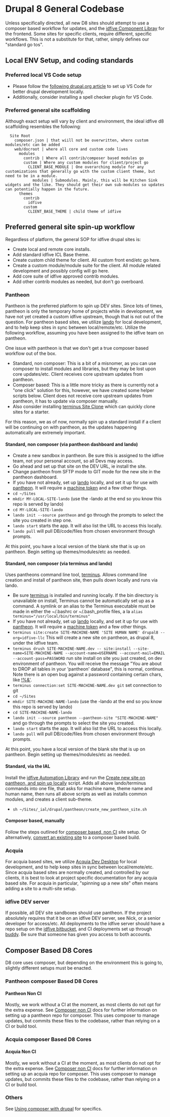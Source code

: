 # Drupal 8 General Codebase

Unless specifically directed, all new D8 sites should attempt to use a composer based workflow for updates, and the [idfive Component Libray](https://bitbucket.org/idfivellc/idfive-component-library) for the frontend. Some sites for specific clients, require different, specific workflows. This is not a substitute for that, rather, simply defines our "standard go tos".

## Local ENV Setup, and coding standards

### Preferred local VS Code setup

- Please follow the [following drupal.org article](https://www.drupal.org/docs/develop/development-tools/configuring-visual-studio-code) to set up VS Code for better drupal development locally.
- Additionally, consider installing a spell checker plugin for VS Code.

### Preferred general site scaffolding

Although exact setup will vary by client and environment, the ideal idfive d8 scaffolding resembles the following:

```
  Site Root
    composer.json | that wiill not be overwritten, where custom modules/etc can be added
    web/docroot | where all core and custom code lives
      modules
        contrib | Where all contrib/composer based modules go
        custom | Where any custom modules for client/project go
          CLIENT_BASE_MODULE | One overarching module for any customizations that generally go with the custom client theme, but need to be in a module.
            modules | Submodules. Mainly, this will be Kitchen Sink widgets and the like. They should get their own sub-modules so updates can potentially happen in the future.
      themes
        contrib
          idfive
        custom
          CLIENT_BASE_THEME | child theme of idfive
```

## Preferred general site spin-up workflow

Regardless of platform, the general SOP for idfive drupal sites is:

- Create local and remote core installs.
- Add standard idfive ICL Base theme.
- Create custom child theme for client. All custom front end/etc go here.
- Create a custom module/module suite for the client. All module related development and possibly config will go here.
- Add core suite of idfive approved contrib modules.
- Add other contrib modules as needed, but don't go overboard.

### Pantheon

Pantheon is the preferred platform to spin up DEV sites. Since lots of times, pantheon is only the temporary home of projects while in development, we have not yet created a custom idfive upstream, though that is not out of the question. For pantheon based sites, we utilize [lando](https://docs.lando.dev/) for local development, and to help keep sites in sync between local/remote/etc. Utilize the following workflow, assuming you have been assigned to the idfive team on pantheon.

One issue with pantheon is that we don't get a true composer based workflow out of the box.

- Standard, non composer: This is a bit of a misnomer, as you can use composer to install modules and libraries, but they may be lost upon core updates/etc. Client receives core upstream updates from pantheon.
- Composer based: This is a little more tricky as there is currently not a "one click" solution for this, however, we have created some helper scripts below. Client does not receive core upstream updates from pantheon, it has to update via composer manually.
- Also consider installing [terminus Site Clone](https://github.com/pantheon-systems/terminus-site-clone-plugin) which can quickly clone sites for a starter.

For this reason, we as of now, normally spin up a standard install if a client will be continuing on with pantheon, as the updates happening automatically are extremely important.

#### Standard, non composer (via pantheon dashboard and lando)

- Create a new sandbox in pantheon. Be sure this is assigned to the idfive team, not your personal account, so all Devs may access.
- Go ahead and set up that site on the DEV URL, ie install the site.
- Change pantheon from SFTP mode to GIT mode for the new site in the pantheon dashboard.
- If you have not already, set up [lando](https://docs.lando.dev/) locally, and set it up for use with [pantheon](https://docs.lando.dev/config/pantheon.html). It will require a [machine token](https://pantheon.io/docs/machine-tokens#authenticate-into-terminus) and a few other things.
- `cd ~/Sites`
- `mkdir MY-LOCAL-SITE-lando` (use the -lando at the end so you know this repo is served by lando)
- `cd MY-LOCAL-SITE-lando`
- `lando init --source pantheon` and go through the prompts to select the site you created in step one.
- `lando start` starts the app. It will also list the URL to access this locally.
- `lando pull` will pull DB/code/files from chosen environment through prompts.

At this point, you have a local version of the blank site that is up on pantheon. Begin setting up themes/modules/etc as needed.

#### Standard, non composer (via terminus and lando)

Uses pantheons command line tool, [terminus](https://pantheon.io/docs/terminus). Allows command line creation and install of pantheon site, then pulls down locally and runs via lando.

- Be sure [terminus](https://pantheon.io/docs/terminus) is installed and running locally. If the bin directory is unavailable on install, Terminus cannot be automatically set up as a command. A symlink or an alias to the Terminus executable must be made in either the ~/.bashrc or ~/.bash_profile files, a la `alias terminus="/usr/local/bin/terminus"`
- If you have not already, set up [lando](https://docs.lando.dev/) locally, and set it up for use with [pantheon](https://docs.lando.dev/config/pantheon.html). It will require a [machine token](https://pantheon.io/docs/machine-tokens#authenticate-into-terminus) and a few other things.
- `terminus site:create SITE-MACHINE-NAME 'SITE HUMAN NAME' drupal8 --org=idfive-llc` This will create a new site on pantheon, as drupal 8, under the idfive team.
- `terminus drush SITE-MACHINE-NAME.dev -- site:install --site-name=SITE-MACHINE-NAME --account-name=USERNAME --account-mail=EMAIL --account-pass=PASSWORD` run site install on site you just created, on dev environment of pantheon. You will receive the message "You are about to DROP all tables in your 'pantheon' database", this is normal, continue. Note there is an open bug against a password containing certain chars, like [!%&'](https://github.com/drush-ops/drush/issues/125).
- `terminus connection:set SITE-MACHINE-NAME.dev git` set connection to git
- `cd ~/Sites`
- `mkdir SITE-MACHINE-NAME-lando` (use the -lando at the end so you know this repo is served by lando)
- `cd SITE-MACHINE-NAME-lando`
- `lando init --source pantheon --pantheon-site "SITE-MACHINE-NAME"` and go through the prompts to select the site you created.
- `lando start` starts the app. It will also list the URL to access this locally.
- `lando pull` will pull DB/code/files from chosen environment through prompts.

At this point, you have a local version of the blank site that is up on pantheon. Begin setting up themes/modules/etc as needed.

#### Standard, via the IAL

Install the [idfive Automation Library](https://bitbucket.org/idfivellc/idfive-automation-library) and run the [Create new site on pantheon, and spin up locally](https://bitbucket.org/idfivellc/idfive-automation-library/src/master/drupal/pantheon/create_new_pantheon_site.sh) script. Adds all above lando/terminus commands into one file, that asks for machine name, theme name and human name, then runs all above scripts as well as installs common modules, and creates a client sub-theme.

- `sh ~/Sites/_ial/drupal/pantheon/create_new_pantheon_site.sh`

#### Composer based, manually

Follow the steps outlined for [composer based, non CI](https://pantheon.io/docs/guides/drupal-8-composer-no-ci) site setup. Or alternatively, [convert an existing site](https://pantheon.io/docs/guides/composer-convert) to a composer based build.

### Acquia

For acquia based sites, we utilize [Acquia Dev Desktop](https://www.acquia.com/drupal/acquia-dev-desktop) for local development, and to help keep sites in sync between local/remote/etc. Since acquia based sites are normally created, and controlled by our clients, it is best to look at project specific documentation for any acquia based site. For acquia in particular, "spinning up a new site" often means adding a site to a multi-site setup.

### idfive DEV server

If possible, all DEV site sandboxes should use pantheon. If the project absolutely requires that it be on an idfive DEV server, see Nick, or a senior developer for access/etc. All deployments to the idfive server should have a repo setup on the [idfive bitbucket](https://bitbucket.org/), and CI deployments set up through [buddy](https://app.buddy.works/idfive). Be sure that someone has given you access to both accounts.

## Composer Based D8 Cores

D8 core uses composer, but depending on the environment this is going to, slightly different setups must be enacted.

### Pantheon composer Based D8 Cores

#### Pantheon Non CI

Mostly, we work without a CI at the moment, as most clients do not opt for the extra expense. See [Composer non CI](https://pantheon.io/docs/guides/drupal-8-composer-no-ci) docs for further information on setting up a pantheon repo for composer. This uses composer to manage updates, but commits these files to the codebase, rather than relying on a CI or build tool.

### Acquia composer Based D8 Cores

#### Acquia Non CI

Mostly, we work without a CI at the moment, as most clients do not opt for the extra expense. See [Composer non CI](https://support.acquia.com/hc/en-us/articles/360004451293-Migrate-an-existing-D8-site-into-a-Composer-managed-build) docs for further information on setting up an acquia repo for composer. This uses composer to manage updates, but commits these files to the codebase, rather than relying on a CI or build tool.

### Others

See [Using composer with drupal](https://www.drupal.org/docs/develop/using-composer/using-composer-with-drupal) for specifics.
